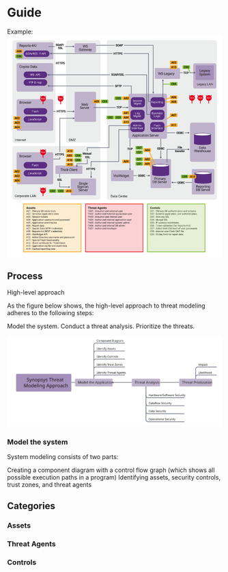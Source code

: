 # Guide

Example:
![threat-modeling-security-system](Resources/30430221242399.svg)


## Process

High-level approach

As the figure below shows, the high-level approach to threat modeling adheres to the following steps:

Model the system.
Conduct a threat analysis.
Prioritize the threats.

![synopsys-threat-modeling-approach](Resources/592270421260279.svg)

### Model the system
System modeling consists of two parts:

Creating a component diagram with a control flow graph (which shows all possible execution paths in a program)
Identifying assets, security controls, trust zones, and threat agents


## Categories

### Assets
### Threat Agents
### Controls